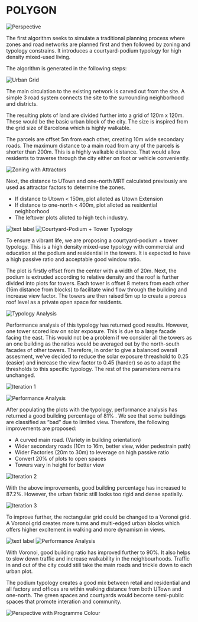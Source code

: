 
# POLYGON

![Perspective](./imgs/r1.jpg)

The first algorithm seeks to simulate a traditional planning process where zones and road networks are planned first and then followed by zoning and typology constrains. It introduces a courtyard-podium typology for high density mixed-used living. 

The algorithm is generated in the following steps:

![Urban Grid](./imgs/a1.png)

The main circulation to the existing network is carved out from the site. A simple 3 road system connects the site to the surrounding neighborhood and districts.

The resulting plots of land are divided further into a grid of 120m x 120m. These would be the basic urban block of the city. The size is inspired from the grid size of Barcelona which is highly walkable. 

The parcels are offset 5m from each other, creating 10m wide secondary roads. The maximum distance to a main road from any of the parcels is shorter than 200m. This is a highly walkable distance. That would allow residents to traverse through the city either on foot or vehicle conveniently.

![Zoning with Attractors](./imgs/a2.png)

Next, the distance to UTown and one-north MRT calculated previously are used as attractor factors to determine the zones.

   * If distance to Utown < 150m, plot alloted as Utown Extension
   * If distance to one-north < 400m, plot alloted as residential neighborhood
   * The leftover plots alloted to high tech industry.

![text label](./imgs/a3.png)
![Courtyard-Podium + Tower Typology](./imgs/a4.png)

To ensure a vibrant life, we are proposing a courtyard-podium + tower typology. This is a high density mixed-use typology with commercial and education at the podium and residential in the towers. It is expected to have a high passive ratio and acceptable good window ratio.

The plot is firstly offset from the center with a width of 20m. Next, the podium is extruded according to relative density and the roof is further divided into plots for towers. Each tower is offset 8 meters from each other (16m distance from blocks) to facilitate wind flow through the building and increase view factor. The towers are then raised 5m up to create a porous roof level as a private open space for residents.

![Typology Analysis](./imgs/a5.png)

Performance analysis of this typology has returned good results. However, one tower scored low on solar exposure. This is due to a large facade facing the east. This would not be a problem if we consider all the towers as an one building as the ratios would be averaged out by the north-south facades of other towers. Therefore, in order to give a balanced overall assesment, we've decided to reduce the solar exposure threashold to 0.25 (easier) and increase the view factor to 0.45 (harder) so as to adapt the thresholds to this specific typology. The rest of the parameters remains unchanged.

![Iteration 1](./imgs/a7.png)



![Performance Analysis](./imgs/a6.png)


After populating the plots with the typology, performance analysis has returned a good building percentage of 81% . We see that some buildings are classified as “bad” due to limited view. Therefore, the following improvements are proposed:

   *   A curved main road. (Variety in building orientation)
   *   Wider secondary roads (10m to 16m, better view, wider pedestrain path)
   *   Wider Factories (20m to 30m) to leverage on high passive ratio
   *   Convert 20% of plots to open spaces
   *   Towers vary in height for better view 

![Iteration 2](./imgs/a8.png)

With the above improvements, good building percentage has increased to 87.2%. However, the urban fabric still looks too rigid and dense spatially.


![Iteration 3](./imgs/a9.png)


To improve further, the rectangular grid could be changed to a Voronoi grid. A Voronoi grid creates more turns and multi-edged urban blocks which offers higher excitement in walking and more dynamism in views.

![text label](./imgs/a10.png)
![Performance Analysis](./imgs/a11.png)

With Voronoi, good building ratio has improved further to 90%. It also helps to slow down traffic and increase walkability in the neighbourhoods. Traffic in and out of the city could still take the main roads and trickle down to each urban plot. 

The podium typology creates a good mix between retail and residential and all factory and offices are within walking distance from both UTown and one-north. The green spaces and courtyards would become semi-public spaces that promote interation and community.


![Perspective with Programme Colour](./imgs/r2.jpg)
